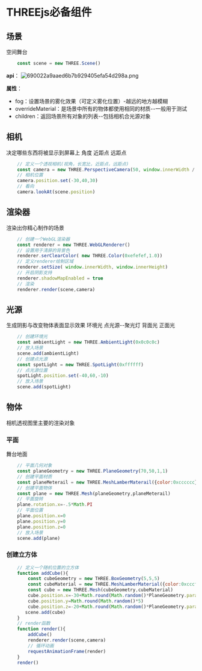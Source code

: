 # THREEjs必备组件
## 场景
空间舞台
```javascript
    const scene = new THREE.Scene()
```
**api**：
![690022a9aaed6b7b929405efa54d298a.png](evernotecid://CF19D477-EF20-4B48-B9E6-CD9CEEA65F1B/appyinxiangcom/23645429/ENResource/p2)

**属性**：
- fog：设置场景的雾化效果（可定义雾化位置）-越远的地方越模糊
- overrideMaterial：是场景中所有的物体都使用相同的材质--一般用于测试
- children：返回场景所有对象的列表--包括相机合光源对象

## 相机
决定哪些东西将被显示到屏幕上
角度
近距点
远距点
```javascript
    // 定义一个透视相机(视角，长宽比，近距点，远距点)
    const camera = new THREE.PerspectiveCamera(50, window.innerWidth / window.innerHeight, 0.1, 1000)
    // 相机位置
    camera.position.set(-30,40,30)
    // 看向
    camera.lookAt(scene.position)
```
## 渲染器
渲染出你精心制作的场景
```javascript
    // 创建一个WebGL渲染器
    const renderer = new THREE.WebGLRenderer()
    // 设置用于清屏的背景色
    renderer.serClearColor( new THREE.Color(0xefefef,1.0))
    // 定义renderer绘制区域
    renderer.setSize( window.innerWidth, window.innerHeight)
    // 开启阴影支持
    renderer.shadowMapEnabled = true
    // 渲染
    renderer.render(scene,camera)

```
## 光源
生成阴影与改变物体表面显示效果
环境光
点光源--聚光灯
背面光
正面光
```javascript
    // 创建环境光
    const ambientLight = new THREE.AmbientLight(0x0c0c0c)
    // 放入场景
    scene.add(ambientLight)
    // 创建点光源
    const spotLight = new THREE.SpotLight(0xffffff)
    // 点光源位置
    spotLight.position.set(-40,60,-10)
    // 放入场景
    scene.add(spotLight)
```
## 物体
相机透视图里主要的渲染对象

### 平面
舞台地面
```javascript
    // 平面几何对象
    const planeGeometry = new THREE.PlaneGeometry(70,50,1,1)
    // 创建平面材质
    const planeMeterail = new THREE.MeshLamberMaterail({color:0xcccccc})
    // 创建平面物体
    const plane = new THREE.Mesh(planeGeometry,planeMeterail)
    // 平面旋转
    plane.rotation.x=-.5*Math.PI
    // 平面位置
    plane.position.x=0
    plane.position.y=0
    plane.position.z=0
    // 放入场景
    scene.add(plane)
```
### 创建立方体
```javascript
    // 定义一个随机位置的立方体
    function addCube(){
        const cubeGeometry = new THREE.BoxGeometry(5,5,5)
        const cubeMaterial = new THREE.MeshLamberMaterial({color:0xcccfff})
        const cube = new THREE.Mesh(cubeGeometry,cubeMaterial)
        cube.position.x=-30+Math.round(Math.random()*PlaneGeometry.parameters.width)
        cube.position.y=Math.round(Math.random()*5)
        cube.position.z=-20+Math.round(Math.random()*PlaneGeometry.parameters.height)
       scene.add(cube)
    }
    // render函数
    function render(){
        addCube()
        renderer.render(scene,camera)
        // 循环动画
        requestAnimationFrame(render)
    }
    render()
```

